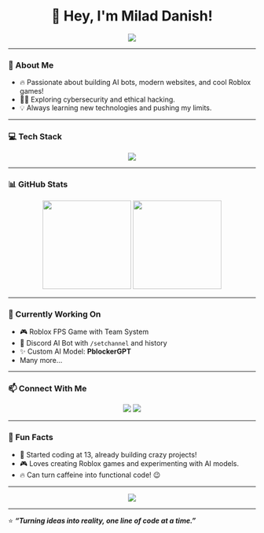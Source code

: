 <h1 align="center">👋 Hey, I'm Milad Danish!</h1>
<p align="center">
  <img src="https://readme-typing-svg.demolab.com?font=Fira+Code&size=22&duration=4000&pause=1000&color=00F7FF&center=true&vCenter=true&width=500&lines=Full-Stack+Developer;AI+Bot+Creator;Roblox+Game+Dev;Cybersecurity+Learner;15+y.o.+Tech+Enthusiast!" />
</p>

---

### 🚀 About Me
- 🔥 Passionate about building AI bots, modern websites, and cool Roblox games!
- 🕵️‍♂️ Exploring cybersecurity and ethical hacking.
- 💡 Always learning new technologies and pushing my limits.

---

### 💻 Tech Stack
<p align="center">
  <img src="https://skillicons.dev/icons?i=html,css,js,python,lua,nodejs,react,tailwind,mongodb,express,git" />
</p>

---

### 📊 GitHub Stats
<p align="center">
  <img src="https://github-readme-stats.vercel.app/api?username=xdevman1&show_icons=true&theme=radical" height="180"/>
  <img src="https://github-readme-streak-stats.herokuapp.com/?user=xdevman1&theme=radical" height="180"/>
</p>

---

### 🧠 Currently Working On
- 🎮 Roblox FPS Game with Team System
- 🤖 Discord AI Bot with `/setchannel` and history
- ✨ Custom AI Model: **PblockerGPT**
- Many more...

---

### 📫 Connect With Me
<p align="center">
  <a href="https://discord.gg/YOUR-DISCORD-LINK"><img src="https://img.shields.io/badge/Discord-7289DA?style=for-the-badge&logo=discord&logoColor=white" /></a>
  <a href="https://pb-celestial.site"><img src="https://img.shields.io/badge/My%20Website-00F7FF?style=for-the-badge&logo=google-chrome&logoColor=white" /></a>
</p>

---

### 🎯 Fun Facts
- 🚀 Started coding at 13, already building crazy projects!
- 🎮 Loves creating Roblox games and experimenting with AI models.
- 🔥 Can turn caffeine into functional code! 😉

---

<p align="center">
  <img src="https://github-readme-activity-graph.vercel.app/graph?username=xdevman1&theme=react-dark&hide_border=true" />
</p>

---

⭐️ **_“Turning ideas into reality, one line of code at a time.”_**
